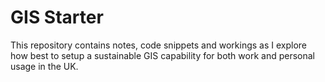 # GIS Starter
This repository contains notes, code snippets and workings as I explore how best to setup a sustainable GIS capability for both work and personal usage in the UK.
